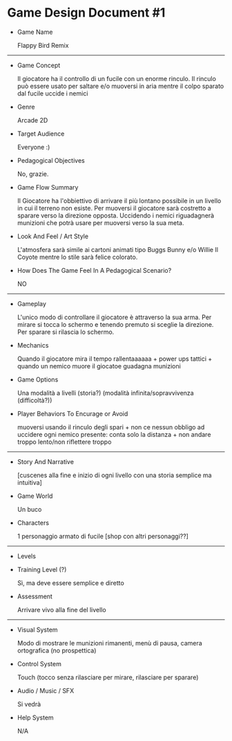 # Game Design Document #1


+ Game Name

   Flappy Bird Remix
   
---

+ Game Concept

   Il giocatore ha il controllo di un fucile con un enorme rinculo. Il rinculo può essere usato per saltare e/o muoversi in aria mentre il colpo sparato dal fucile uccide i nemici
+ Genre

   Arcade 2D
+ Target Audience

   Everyone :)
+ Pedagogical Objectives

   No, grazie.
+ Game Flow Summary

   Il Giocatore ha l'obbiettivo di arrivare il più lontano possibile in un livello in cui il terreno non esiste. Per muoversi il giocatore sarà costretto a sparare verso la direzione opposta. Uccidendo i nemici riguadagnerà munizioni che potrà usare per muoversi verso la sua meta.
+ Look And Feel / Art Style

   L'atmosfera sarà simile ai cartoni animati tipo Buggs Bunny e/o Willie Il Coyote mentre lo stile sarà felice colorato.
+ How Does The Game Feel In A Pedagogical Scenario?

   NO
---

+ Gameplay

   L'unico modo di controllare il giocatore è attraverso la sua arma. Per mirare si tocca lo schermo e tenendo premuto si sceglie la direzione. Per sparare si rilascia lo schermo.
+ Mechanics

   Quando il giocatore mira il tempo rallentaaaaaa + power ups tattici + quando un nemico muore il giocatoe guadagna munizioni
+ Game Options

   Una modalità a livelli (storia?) (modalità infinita/sopravvivenza (difficoltà?))
+ Player Behaviors To Encurage or Avoid

   muoversi usando il rinculo degli spari + non ce nessun obbligo ad uccidere ogni nemico presente: conta solo la distanza + non andare troppo lento/non riflettere troppo 
---

+ Story And Narrative

   [cuscenes alla fine e inizio di ogni livello con una storia semplice ma intuitiva]
+ Game World

   Un buco
+ Characters

   1 personaggio armato di fucile [shop con altri personaggi??]
---

+ Levels
+ Training Level (?)

   Sì, ma deve essere semplice e diretto
+ Assessment 

   Arrivare vivo alla fine del livello

---

+ Visual System 

   Modo di mostrare le munizioni rimanenti, menù di pausa, camera ortografica (no prospettica)
+ Control System

   Touch (tocco senza rilasciare per mirare, rilasciare per sparare)
+ Audio / Music / SFX

   Si vedrà
+ Help System

   N/A
